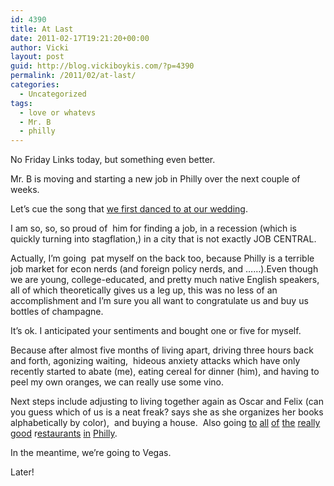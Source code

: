```yaml
---
id: 4390
title: At Last
date: 2011-02-17T19:21:20+00:00
author: Vicki
layout: post
guid: http://blog.vickiboykis.com/?p=4390
permalink: /2011/02/at-last/
categories:
  - Uncategorized
tags:
  - love or whatevs
  - Mr. B
  - philly
---
```

No Friday Links today, but something even better.

Mr. B is moving and starting a new job in Philly over the next couple of weeks.

Let&#8217;s cue the song that [we first danced to at our wedding](http://www.youtube.com/watch?v=WT-_HZ_xMnc&feature=related).



I am so, so, so proud of  him for finding a job, in a recession (which is quickly turning into stagflation,) in a city that is not exactly JOB CENTRAL.

Actually, I&#8217;m going  pat myself on the back too, because Philly is a terrible job market for econ nerds (and foreign policy nerds, and &#8230;&#8230;).Even though we are young, college-educated, and pretty much native English speakers, all of which theoretically gives us a leg up, this was no less of an accomplishment and I&#8217;m sure you all want to congratulate us and buy us bottles of champagne.

It&#8217;s ok. I anticipated your sentiments and bought one or five for myself.

Because after almost five months of living apart, driving three hours back and forth, agonizing waiting,  hideous anxiety attacks which have only recently started to abate (me), eating cereal for dinner (him), and having to peel my own oranges, we can really use some vino.

Next steps include adjusting to living together again as Oscar and Felix (can you guess which of us is a neat freak? says she as she organizes her books alphabetically by color),  and buying a house.  Also going [to](http://koozeedoo.com/) [all](http://www.barbuzzo.com/barbuzzo/) [of](http://www.bindibyob.com/bindi/) [the](http://www.buddakan.com/) [really](http://www.yangmingrestaurant.com/) [good](http://www.yelp.com/biz/pho-75-philadelphia) r[estaurants](http://www.whitedog.com/) [in](http://www.zahavrestaurant.com/) [Philly](http://philadelphia.menupages.com/restaurants/villa-di-roma/).

In the meantime, we&#8217;re going to Vegas.

Later!